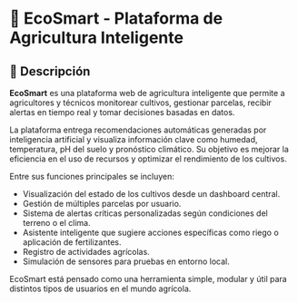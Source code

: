 # 🌿 EcoSmart - Plataforma de Agricultura Inteligente

## 📌 Descripción

**EcoSmart** es una plataforma web de agricultura inteligente que permite a agricultores y técnicos monitorear cultivos, gestionar parcelas, recibir alertas en tiempo real y tomar decisiones basadas en datos.

La plataforma entrega recomendaciones automáticas generadas por inteligencia artificial y visualiza información clave como humedad, temperatura, pH del suelo y pronóstico climático. Su objetivo es mejorar la eficiencia en el uso de recursos y optimizar el rendimiento de los cultivos.

Entre sus funciones principales se incluyen:

- Visualización del estado de los cultivos desde un dashboard central.
- Gestión de múltiples parcelas por usuario.
- Sistema de alertas críticas personalizadas según condiciones del terreno o el clima.
- Asistente inteligente que sugiere acciones específicas como riego o aplicación de fertilizantes.
- Registro de actividades agrícolas.
- Simulación de sensores para pruebas en entorno local.

EcoSmart está pensado como una herramienta simple, modular y útil para distintos tipos de usuarios en el mundo agrícola.
